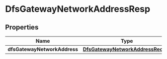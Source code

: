# DfsGatewayNetworkAddressResp

## Properties
Name | Type | Description | Notes
------------ | ------------- | ------------- | -------------
**dfsGatewayNetworkAddress** | [**DfsGatewayNetworkAddressRecord**](DfsGatewayNetworkAddressRecord.md) |  | 
